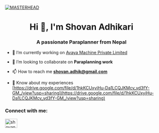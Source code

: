 [![MASTERHEAD](https://accent-technologies.com/wp-content/uploads/2021/01/BlogPage_DataPersonalization_Banner-1280x561.png)](https://shovanadhikari.io)
<h1 align="center">Hi 👋, I'm Shovan Adhikari</h1>
<h3 align="center">A passionate Paraplanner from Nepal</h3>

- 🔭 I’m currently working on [Avaya Machine Private Limited](https://www.avayamachine.com/team)

- 👯 I’m looking to collaborate on **Paraplanning work**

- 📫 How to reach me **shovan.adhik@gmail.com**

- 📄 Know about my experiences [https://drive.google.com/file/d/1hkKCUxyiHu-Da1LCQJKMcv_yd3fY-GM_/view?usp=sharing](https://drive.google.com/file/d/1hkKCUxyiHu-Da1LCQJKMcv_yd3fY-GM_/view?usp=sharing)

<h3 align="left">Connect with me:</h3>
<p align="left">
<a href="https://linkedin.com/in/shovan-adhikari/" target="blank"><img align="center" src="https://raw.githubusercontent.com/rahuldkjain/github-profile-readme-generator/master/src/images/icons/Social/linked-in-alt.svg" alt="shovan-adhikari/" height="30" width="40" /></a>
</p>
